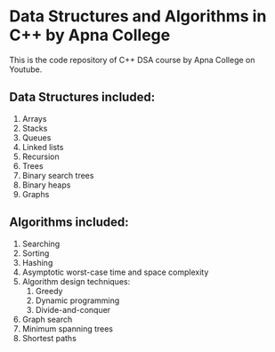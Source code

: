 # Data Structures and Algorithms in C++ by Apna College #

This is the code repository of C++ DSA course by Apna College on Youtube.

## Data Structures included: ##

1. Arrays
3. Stacks
4. Queues
5. Linked lists
6. Recursion
7. Trees
8. Binary search trees
9. Binary heaps
10. Graphs


## Algorithms included: ##
1. Searching
2. Sorting
3. Hashing
4. Asymptotic worst-case time and space complexity
5. Algorithm design techniques:
    1. Greedy
    2. Dynamic programming
    3. Divide-and-conquer
6. Graph search
7. Minimum spanning trees
8. Shortest paths
